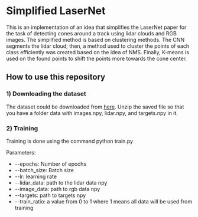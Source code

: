 # Simplified LaserNet

This is an implementation of an idea that simplifies the LaserNet paper for the task of detecting cones around a track using lidar clouds and RGB images. The simplified method is based on clustering methods. The CNN segments the lidar cloud; then, a method used to cluster the points of each class efficiently was created based on the idea of NMS. Finally, K-means is used on the found points to shift the points more towards the cone center.

## How to use this repository
### 1) Downloading the dataset
The dataset could be downloaded from [here](https://drive.google.com/file/d/1Dr_ILGfhudFuJpiO5nE-x04aImWVeRJW/view?usp=sharing). Unzip the saved file so that you have a folder data with images.npy, lidar.npy, and targets.npy in it.

### 2) Training
Training is done using the command
  python train.py

Parameters:
* --epochs: Number of epochs
* --batch_size: Batch size
* --lr: learning rate
* --lidar_data: path to the lidar data npy
* --image_data: path to rgb data npy
* --targets: path to targets npy
* --train_ratio: a value from 0 to 1 where 1 means all data will be used from training

